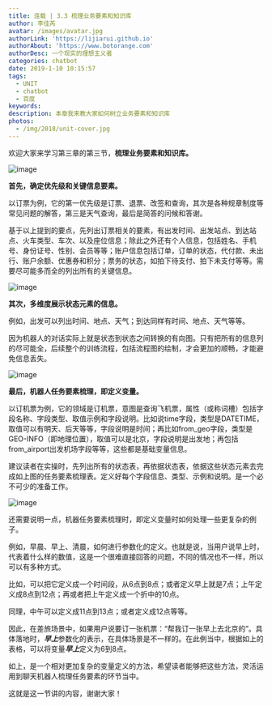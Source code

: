 ```yaml
---
title: 连载 | 3.3 梳理业务要素和知识库
author: 李佳芮
avatar: /images/avatar.jpg
authorLink: 'https://lijiarui.github.io'
authorAbout: 'https://www.botorange.com'
authorDesc: 一个现实的理想主义者
categories: chatbot
date: 2019-1-10 10:15:57
tags: 
  - UNIT
  - chatbot
  - 百度
keywords:
description: 本章我来教大家如何树立业务要素和知识库
photos:
  - /img/2018/unit-cover.jpg
---
```


欢迎大家来学习第三章的第三节，**梳理业务要素和知识库。**

![image](/img/2019/unit-3-3-1.jpeg)

**首先，确定优先级和关键信息要素。**

以订票为例，它的第一优先级是订票、退票、改签和查询，其次是各种规章制度等常见问题的解答，第三是天气查询，最后是简答的问候和答谢。

基于以上提到的要点，先列出订票相关的要素，有出发时间、出发站点、到达站点、火车类型、车次、以及座位信息；除此之外还有个人信息，包括姓名、手机号、身份证号、性别、会员等等；账户信息包括订单，订单的状态，代付款、未出行、账户余额、优惠券和积分；票务的状态，如拍下待支付、拍下未支付等等。需要尽可能多而全的列出所有的关键信息。

![image](/img/2019/unit-3-3-2.jpeg)

**其次，多维度展示状态元素的信息。**

例如，出发可以列出时间、地点、天气；到达同样有时间、地点、天气等等。

因为机器人的对话实际上就是状态到状态之间转换的有向图。只有把所有的信息列的尽可能全，后续整个的训练流程，包括流程图的绘制，才会更加的顺畅，才能避免信息丢失。

![image](/img/2019/unit-3-3-3.jpeg)

**最后，机器人任务要素梳理，即定义变量。**

以订机票为例，它的领域是订机票，意图是查询飞机票，属性（或称词槽）包括字段名称、字段类型、取值示例和字段说明。比如说time字段，类型是DATETIME，取值可以有明天、后天等等，字段说明是时间；再比如from_geo字段，类型是GEO-INFO（即地理位置），取值可以是北京，字段说明是出发地；再包括from_airport出发机场字段等等，这些都是基础变量信息。

建议读者在实操时，先列出所有的状态表，再依据状态表，依据这些状态元素去完成如上图的任务要素梳理表。定义好每个字段信息、类型、示例和说明。是一个必不可少的准备工作。

![image](/img/2019/unit-3-3-4.jpeg)

还需要说明一点，机器任务要素梳理时，即定义变量时如何处理一些更复杂的例子。

例如，早晨、早上、清晨，如何进行参数化的定义。也就是说，当用户说早上时，代表着什么样的数值，这是一个很难直接回答的问题，不同的情况也不一样，所以可以有多种方式。

比如，可以把它定义成一个时间段，从6点到8点；或者定义早上就是7点；上午定义成8点到12点；再或者把上午定义成一个折中的10点。

同理，中午可以定义成11点到13点；或者定义成12点等等。

因此，在差旅场景中，如果用户说要订一张机票：“帮我订一张早上去北京的”。具体落地时，***早上***参数化的表示，在具体场景是不一样的。在此例当中，根据如上的表格，可以将变量***早上***定义为6到8点。

如上，是一个相对更加复杂的变量定义的方法，希望读者能够把这些方法，灵活运用到聊天机器人梳理任务要素的环节当中。

这就是这一节讲的内容，谢谢大家！
